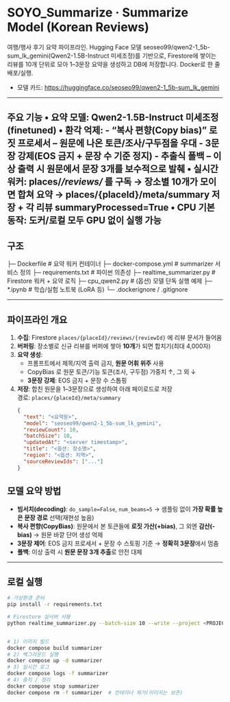 # SOYO_Summarize · Summarize Model (Korean Reviews)

여행/행사 후기 요약 파이프라인.
Hugging Face 모델 seoseo99/qwen2-1_5b-sum_lk_gemini(Qwen2-1.5B-Instruct 미세조정)를 기반으로, Firestore에 쌓이는 리뷰를 10개 단위로 모아 1–3문장 요약을 생성하고 DB에 저장합니다. Docker로 한 줄 배포/실행.

- 모델 카드: https://huggingface.co/seoseo99/qwen2-1_5b-sum_lk_gemini

---

주요 기능
	•	요약 모델: Qwen2-1.5B-Instruct 미세조정(finetuned)
	•	환각 억제:
	  -	“복사 편향(Copy bias)” 로짓 프로세서 – 원문에 나온 토큰/조사/구두점을 우대
	  -	3문장 강제(EOS 금지 + 문장 수 기준 정지)
	  -	추출식 폴백 – 이상 출력 시 원문에서 문장 3개를 보수적으로 발췌
	•	실시간 워커: places/*/reviews/* 를 구독 → 장소별 10개가 모이면 합쳐 요약 → places/{placeId}/meta/summary 저장 + 각 리뷰 summaryProcessed=True
	•	CPU 기본 동작: 도커/로컬 모두 GPU 없이 실행 가능
---

## 구조
├─ Dockerfile                # 요약 워커 컨테이너
├─ docker-compose.yml        # summarizer 서비스 정의
├─ requirements.txt          # 파이썬 의존성
├─ realtime_summarizer.py    # Firestore 워커 + 요약 로직
├─ cpu_qwen2.py              # (옵션) 모델 단독 실행 예제
├─ *.ipynb                   # 학습/실험 노트북 (LoRA 등)
└─ .dockerignore / .gitignore


---

## 파이프라인 개요

1) **수집**: Firestore `places/{placeId}/reviews/{reviewId}` 에 리뷰 문서가 들어옴  
2) **버퍼링**: 장소별로 신규 리뷰를 버퍼에 쌓아 **10개**가 되면 합치기(최대 4,000자)  
3) **요약 생성**:
   - 프롬프트에서 제목/지역 출력 금지, **원문 어휘 위주** 사용
   - CopyBias 로 원문 토큰/기능 토큰(조사, 구두점) 가중치 ↑, 그 외 ↓  
   - **3문장 강제**: EOS 금지 + 문장 수 스톱핑
4) **저장**: 합친 원문을 1–3문장으로 생성하여 아래 페이로드로 저장  
   경로: `places/{placeId}/meta/summary`
   ```json
   {
     "text": "<요약문>",
     "model": "seoseo99/qwen2-1_5b-sum_lk_gemini",
     "reviewCount": 10,
     "batchSize": 10,
     "updatedAt": "<server timestamp>",
     "title": "<옵션: 장소명>",
     "region": "<옵션: 지역>",
     "sourceReviewIds": ["..."]
   }


## 모델 요약 방법
- **빔서치(decoding)**: `do_sample=False`, `num_beams=5` → 샘플링 없이 **가장 확률 높은 문장 경로** 선택(재현성 높음)
- **복사 편향(CopyBias)**: 원문에서 본 토큰들에 **로짓 가산(+bias)**, 그 외엔 **감산(-bias)** → 원문 바깥 단어 생성 억제
- **3문장 제어**: EOS 금지 프로세서 + 문장 수 스토핑 기준 → **정확히 3문장**에서 멈춤
- **폴백**: 이상 출력 시 **원문 문장 3개 추출**로 안전 대체

---

## 로컬 실행
```bash
# 가상환경 준비
pip install -r requirements.txt

# Firestore 실서버 사용
python realtime_summarizer.py --batch-size 10 --write --project <PROJECT_ID>


# 1) 이미지 빌드
docker compose build summarizer
# 2) 백그라운드 실행
docker compose up -d summarizer
# 3) 실시간 로그
docker compose logs -f summarizer
# 4) 중지 / 정리
docker compose stop summarizer
docker compose rm -f summarizer  # 컨테이너 제거(이미지는 보존)

